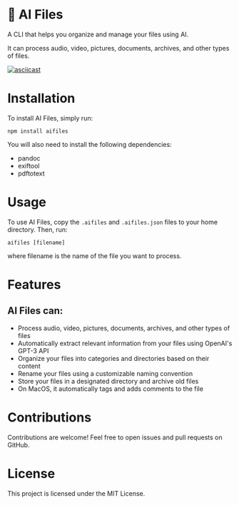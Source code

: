 # 🤖 AI Files

A CLI that helps you organize and manage your files using AI.

It can process audio, video, pictures, documents, archives, and other types of files.

[![asciicast](https://asciinema.org/a/yDAxoLp1kS7MH1oBhXDcr6YQE?npt:200&cols=200&speed=4&autoplay=1&loop=1)](https://asciinema.org/a/yDAxoLp1kS7MH1oBhXDcr6YQE?npt:200&cols=200&speed=4&autoplay=1&loop=1)

# Installation

To install AI Files, simply run:

```
npm install aifiles
```

You will also need to install the following dependencies:
- pandoc
- exiftool
- pdftotext

# Usage

To use AI Files, copy the `.aifiles` and `.aifiles.json` files to your home directory. Then, run:

```
aifiles [filename]
```

where filename is the name of the file you want to process.

# Features

## AI Files can:

- Process audio, video, pictures, documents, archives, and other types of files
- Automatically extract relevant information from your files using OpenAI's GPT-3 API
- Organize your files into categories and directories based on their content
- Rename your files using a customizable naming convention
- Store your files in a designated directory and archive old files
- On MacOS, it automatically tags and adds comments to the file

# Contributions

Contributions are welcome! Feel free to open issues and pull requests on GitHub.

# License

This project is licensed under the MIT License.

